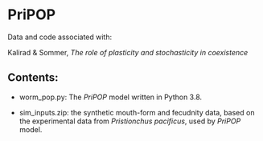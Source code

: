 # PriPOP

Data and code associated with:

Kalirad & Sommer, _The role of plasticity and stochasticity in coexistence_

## Contents:

+ worm_pop.py: The _PriPOP_ model written in Python 3.8.

+ sim_inputs.zip: the synthetic mouth-form and fecudnity data, based on the experimental data from _Pristionchus pacificus_, used by _PriPOP_ model.

